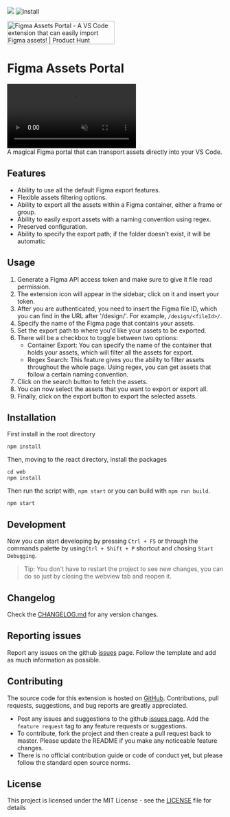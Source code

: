 [![](https://img.shields.io/visual-studio-marketplace/v/everkers.assets-portal-figma)](https://marketplace.visualstudio.com/items?itemName=everkers.assets-portal-figma) ![install](https://img.shields.io/visual-studio-marketplace/i/everkers.assets-portal-figma)

<a href="https://www.producthunt.com/posts/figma-assets-portal?utm_source=badge-featured&utm_medium=badge&utm_souce=badge-figma&#0045;assets&#0045;portal" target="_blank"><img src="https://api.producthunt.com/widgets/embed-image/v1/featured.svg?post_id=457822&theme=light" alt="Figma&#0032;Assets&#0032;Portal - A&#0032;VS&#0032;Code&#0032;extension&#0032;that&#0032;can&#0032;easily&#0032;import&#0032;Figma&#0032;assets&#0033; | Product Hunt" style="width: 250px; height: 54px;" width="250" height="54" /></a>
# Figma Assets Portal
<div><video controls src="https://github.com/Everkers/FigmaAssetsPortal/assets/44750827/ce257229-ac3d-4ba2-a41a-d2f710ff1ba0
" muted="false"></video></div>
A magical Figma portal that can transport assets directly into your VS Code.

## Features

- Ability to use all the default Figma export features.
- Flexible assets filtering options.
- Ability to export all the assets within a Figma container, either a frame or group.
- Ability to easily export assets with a naming convention using regex.
- Preserved configuration.
- Ability to specify the export path; if the folder doesn't exist, it will be automatic

## Usage

1. Generate a Figma API access token and make sure to give it file read permission.
2. The extension icon will appear in the sidebar; click on it and insert your token.
3. After you are authenticated, you need to insert the Figma file ID, which you can find in the URL after '/design/'. For example, `/design/<fileId>/`.
4. Specify the name of the Figma page that contains your assets.
5. Set the export path to where you'd like your assets to be exported.
6. There will be a checkbox to toggle between two options:
   - Container Export: You can specify the name of the container that holds your assets, which will filter all the assets for export.
   - Regex Search: This feature gives you the ability to filter assets throughout the whole page. Using regex, you can get assets that follow a certain naming convention.
7. Click on the search button to fetch the assets.
8. You can now select the assets that you want to export or export all.
9. Finally, click on the export button to export the selected assets.

## Installation

First install in the root directory

```
npm install
```

Then, moving to the react directory, install the packages

```
cd web
npm install
```

Then run the script with, `npm start` or you can build with `npm run build`.

```
npm start
```

## Development

Now you can start developing by pressing `Ctrl + F5` or through the commands palette by using`Ctrl + Shift + P` shortcut and chosing `Start Debugging`.

> Tip: You don't have to restart the project to see new changes, you can do so just by closing the webview tab and reopen it.

## Changelog

Check the [CHANGELOG.md](CHANGELOG.md) for any version changes.

## Reporting issues

Report any issues on the github [issues](https://github.com/Everkers/FigmaAssetsPortal/issues) page. Follow the template and add as much information as possible.

## Contributing

The source code for this extension is hosted on [GitHub](https://github.com/Everkers/FigmaAssetsPortal). Contributions, pull requests, suggestions, and bug reports are greatly appreciated.

- Post any issues and suggestions to the github [issues page](https://github.com/Everkers/FigmaAssetsPortal/issues). Add the `feature request` tag to any feature requests or suggestions.
- To contribute, fork the project and then create a pull request back to master. Please update the README if you make any noticeable feature changes.
- There is no official contribution guide or code of conduct yet, but please follow the standard open source norms.

## License

This project is licensed under the MIT License - see the [LICENSE](LICENSE) file for details

